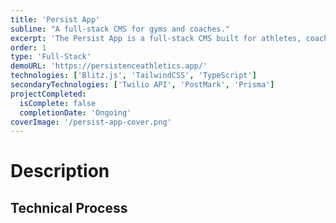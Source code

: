 ```yaml
---
title: 'Persist App'
subline: "A full-stack CMS for gyms and coaches."
excerpt: 'The Persist App is a full-stack CMS built for athletes, coaches, and business owners in the fitness industry. This SaaS application performs a full auth workflow (sign in, sign out, forgot password, and password reset via email). The app is built on the Blitz.js full-stack framework. The frontend is styled with TailwindCSS, TailwindUI, and HeadlessUI. The backend is built on Prisma, Supertokens, and a PostgreSQL db. The application is hosted on Render and integrates with Twilio SMS, and PostMark.'
order: 1
type: 'Full-Stack'
demoURL: 'https://persistenceathletics.app/'
technologies: ['Blitz.js', 'TailwindCSS', 'TypeScript']
secondaryTechnologies: ['Twilio API', 'PostMark', 'Prisma']
projectCompleted:
  isComplete: false
  completionDate: 'Ongoing'
coverImage: '/persist-app-cover.png'
---
```


# Description

## Technical Process

